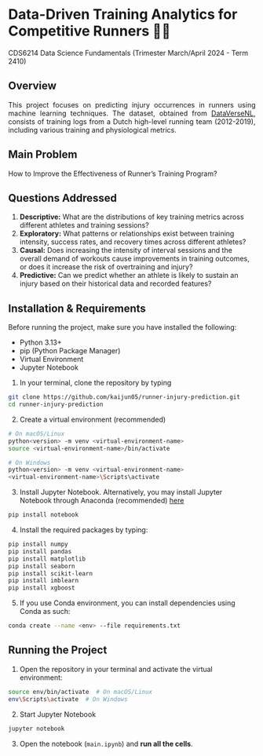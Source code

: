 # **Data-Driven Training Analytics for Competitive Runners 🏃‍♂️**
CDS6214 Data Science Fundamentals (Trimester March/April 2024 - Term 2410)

## **Overview**
<div align="justify"> 
This project focuses on predicting injury occurrences in runners using machine learning techniques. The dataset, obtained from <a href='https://test.dataverse.nl/dataset.xhtml?persistentId=doi:10.34894/UWU9PV'>DataVerseNL</a>, consists of training logs from a Dutch high-level running team (2012-2019), including various training and physiological metrics.
</div>

## **Main Problem**
How to Improve the Effectiveness of Runner’s Training Program?

## **Questions Addressed**
1. **Descriptive:** What are the distributions of key training metrics across different athletes and training sessions?
2. **Exploratory:** What patterns or relationships exist between training intensity, success rates, and recovery times across different athletes?
3. **Causal:** Does increasing the intensity of interval sessions and the overall demand of workouts cause improvements in training outcomes, or does it increase the risk of overtraining and injury?
4. **Predictive:** Can we predict whether an athlete is likely to sustain an injury based on their historical data and recorded features?

## **Installation & Requirements**
Before running the project, make sure you have installed the following:
* Python 3.13+
* pip (Python Package Manager)
* Virtual Environment
* Jupyter Notebook

1. In your terminal, clone the repository by typing
```bash
git clone https://github.com/kaijun05/runner-injury-prediction.git
cd runner-injury-prediction
```
2. Create a virtual environment (recommended)
```bash
# On macOS/Linux
python<version> -m venv <virtual-environment-name>
source <virtual-environment-name>/bin/activate  

# On Windows
python<version> -m venv <virtual-environment-name>
<virtual-environment-name>\Scripts\activate
```
3. Install Jupyter Notebook. Alternatively, you may install Jupyter Notebook through Anaconda (recommended) [here](https://docs.jupyter.org/en/latest/install/notebook-classic.html)
```bash
pip install notebook
```
4. Install the required packages by typing:
```bash
pip install numpy
pip install pandas
pip install matplotlib
pip install seaborn
pip install scikit-learn
pip install imblearn
pip install xgboost
```
5. If you use Conda environment, you can install dependencies using Conda as such:
```bash
conda create --name <env> --file requirements.txt
```

## **Running the Project**
1. Open the repository in your terminal and activate the virtual environment:
```bash
source env/bin/activate  # On macOS/Linux  
env\Scripts\activate  # On Windows
```
2. Start Jupyter Notebook
```bash
jupyter notebook
```
3. Open the notebook (`main.ipynb`) and **run all the cells**.
